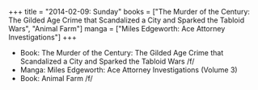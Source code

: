 +++
title = "2014-02-09: Sunday"
books = ["The Murder of the Century: The Gilded Age Crime that Scandalized a City and Sparked the Tabloid Wars", "Animal Farm"]
manga = ["Miles Edgeworth: Ace Attorney Investigations"]
+++


* Book: The Murder of the Century: The Gilded Age Crime that Scandalized a City and Sparked the Tabloid Wars /f/
* Manga: Miles Edgeworth: Ace Attorney Investigations (Volume 3)
* Book: Animal Farm /f/
